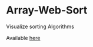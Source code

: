 # Array-Web-Sort

Visualize sorting Algorithms

Available [here](https://fangoh.github.io/Array-Web-Sort/)
